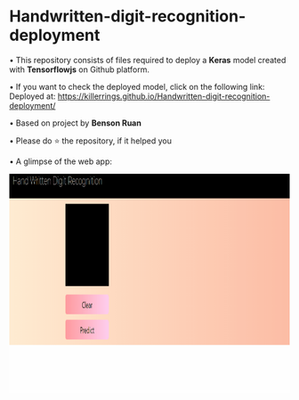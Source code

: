 # Handwritten-digit-recognition-deployment

• This repository consists of files required to deploy a **Keras** model created with **Tensorflowjs** on Github platform.

• If you want to check the deployed model, click on the following link:
Deployed at: https://killerrings.github.io/Handwritten-digit-recognition-deployment/

• Based on project by **Benson Ruan**

• Please do ⭐ the repository, if it helped you

• A glimpse of the web app:

<img src="/demo1.gif" width="898" height="394.27"/>

